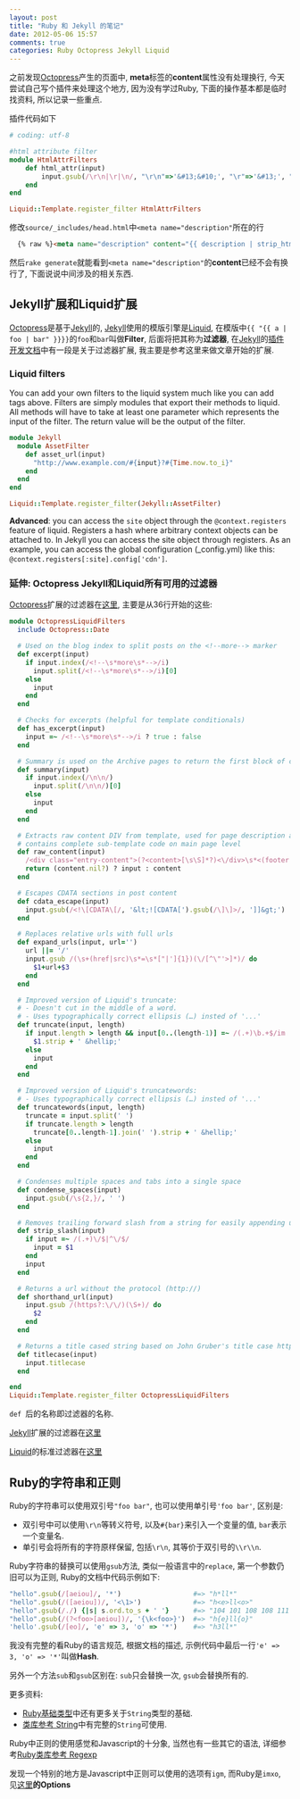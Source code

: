 ```yaml
---
layout: post
title: "Ruby 和 Jekyll 的笔记"
date: 2012-05-06 15:57
comments: true
categories: Ruby Octopress Jekyll Liquid
---
```


之前发现[Octopress][]产生的页面中, **meta**标签的**content**属性没有处理换行, 今天尝试自己写个插件来处理这个地方, 因为没有学过Ruby, 下面的操作基本都是临时找资料, 所以记录一些重点.

插件代码如下

``` ruby plugins/html_attr_filter.rb
# coding: utf-8

#html attribute filter
module HtmlAttrFilters
    def html_attr(input)
        input.gsub(/\r\n|\r|\n/, "\r\n"=>'&#13;&#10;', "\r"=>'&#13;', "\n"=>'&#10;')
    end
end

Liquid::Template.register_filter HtmlAttrFilters
```

修改`source/_includes/head.html`中`<meta name="description"`所在的行

``` html source/_includes/head.html
  {% raw %}<meta name="description" content="{{ description | strip_html | condense_spaces | truncate:150 | html_attr }}">{% endraw %}
```

然后`rake generate`就能看到`<meta name="description"`的**content**已经不会有换行了, 下面说说中间涉及的相关东西.

<!-- more -->

Jekyll扩展和Liquid扩展
----------------------

[Octopress][]是基于[Jekyll][]的, [Jekyll][]使用的模版引擎是[Liquid][], 在模版中`{{ "{{ a | foo | bar" }}}}`的`foo`和`bar`叫做**Filter**, 后面将把其称为**过滤器**, 在[Jekyll][]的[插件开发文档](https://github.com/mojombo/jekyll/wiki/Plugins)中有一段是关于过滤器扩展, 我主要是参考这里来做文章开始的扩展.


### Liquid filters

You can add your own filters to the liquid system much like you can add tags above. Filters are simply modules that export their methods to liquid. All methods will have to take at least one parameter which represents the input of the filter. The return value will be the output of the filter.

``` ruby
module Jekyll
  module AssetFilter
    def asset_url(input)      
      "http://www.example.com/#{input}?#{Time.now.to_i}"
    end
  end
end

Liquid::Template.register_filter(Jekyll::AssetFilter)
```

**Advanced**: you can access the `site` object through the `@context.registers` feature of liquid. Registers a hash where arbitrary context objects can be attached to. In Jekyll you can access the site object through registers. As an example, you can access the global configuration (_config.yml) like this: `@context.registers[:site].config['cdn']`.


### 延伸: Octopress Jekyll和Liquid所有可用的过滤器

[Octopress][]扩展的过滤器在[这里](https://github.com/imathis/octopress/blob/master/plugins/octopress_filters.rb), 主要是从36行开始的这些:

``` ruby plugins/octopress_filters.rb
module OctopressLiquidFilters
  include Octopress::Date

  # Used on the blog index to split posts on the <!--more--> marker
  def excerpt(input)
    if input.index(/<!--\s*more\s*-->/i)
      input.split(/<!--\s*more\s*-->/i)[0]
    else
      input
    end
  end

  # Checks for excerpts (helpful for template conditionals)
  def has_excerpt(input)
    input =~ /<!--\s*more\s*-->/i ? true : false
  end

  # Summary is used on the Archive pages to return the first block of content from a post.
  def summary(input)
    if input.index(/\n\n/)
      input.split(/\n\n/)[0]
    else
      input
    end
  end

  # Extracts raw content DIV from template, used for page description as {{ content }}
  # contains complete sub-template code on main page level
  def raw_content(input)
    /<div class="entry-content">(?<content>[\s\S]*?)<\/div>\s*<(footer|\/article)>/ =~ input
    return (content.nil?) ? input : content
  end

  # Escapes CDATA sections in post content
  def cdata_escape(input)
    input.gsub(/<!\[CDATA\[/, '&lt;![CDATA[').gsub(/\]\]>/, ']]&gt;')
  end

  # Replaces relative urls with full urls
  def expand_urls(input, url='')
    url ||= '/'
    input.gsub /(\s+(href|src)\s*=\s*["|']{1})(\/[^\"'>]*)/ do
      $1+url+$3
    end
  end

  # Improved version of Liquid's truncate:
  # - Doesn't cut in the middle of a word.
  # - Uses typographically correct ellipsis (…) insted of '...'
  def truncate(input, length)
    if input.length > length && input[0..(length-1)] =~ /(.+)\b.+$/im
      $1.strip + ' &hellip;'
    else
      input
    end
  end

  # Improved version of Liquid's truncatewords:
  # - Uses typographically correct ellipsis (…) insted of '...'
  def truncatewords(input, length)
    truncate = input.split(' ')
    if truncate.length > length
      truncate[0..length-1].join(' ').strip + ' &hellip;'
    else
      input
    end
  end

  # Condenses multiple spaces and tabs into a single space
  def condense_spaces(input)
    input.gsub(/\s{2,}/, ' ')
  end

  # Removes trailing forward slash from a string for easily appending url segments
  def strip_slash(input)
    if input =~ /(.+)\/$|^\/$/
      input = $1
    end
    input
  end

  # Returns a url without the protocol (http://)
  def shorthand_url(input)
    input.gsub /(https?:\/\/)(\S+)/ do
      $2
    end
  end

  # Returns a title cased string based on John Gruber's title case http://daringfireball.net/2008/08/title_case_update
  def titlecase(input)
    input.titlecase
  end

end
Liquid::Template.register_filter OctopressLiquidFilters
```

`def `后的名称即过滤器的名称.

[Jekyll][]扩展的过滤器在[这里](https://github.com/mojombo/jekyll/wiki/Liquid-Extensions)

[Liquid][]的标准过滤器在[这里](https://github.com/shopify/liquid/wiki/liquid-for-designers)


Ruby的字符串和正则
------------------

Ruby的字符串可以使用双引号`"foo bar"`, 也可以使用单引号`'foo bar'`, 区别是:

*   双引号中可以使用`\r\n`等转义符号, 以及`#{bar}`来引入一个变量的值, `bar`表示一个变量名.
*   单引号会将所有的字符原样保留, 包括`\r\n`, 其等价于双引号的`\\r\\n`.

Ruby字符串的替换可以使用`gsub`方法, 类似一般语言中的`replace`, 第一个参数仍旧可以为正则, Ruby的文档中代码示例如下:

``` ruby String#gsub
"hello".gsub(/[aeiou]/, '*')                  #=> "h*ll*"
"hello".gsub(/([aeiou])/, '<\1>')             #=> "h<e>ll<o>"
"hello".gsub(/./) {|s| s.ord.to_s + ' '}      #=> "104 101 108 108 111 "
"hello".gsub(/(?<foo>[aeiou])/, '{\k<foo>}')  #=> "h{e}ll{o}"
'hello'.gsub(/[eo]/, 'e' => 3, 'o' => '*')    #=> "h3ll*"
```

我没有完整的看Ruby的语言规范, 根据文档的描述, 示例代码中最后一行`'e' => 3, 'o' => '*'`叫做**Hash**.

另外一个方法`sub`和`gsub`区别在: `sub`只会替换一次, `gsub`会替换所有的.

更多资料:

*    [Ruby基础类型](http://www.ruby-doc.org/docs/ProgrammingRuby/html/tut_stdtypes.html)中还有更多关于`String`类型的基础.
*    [类库参考 String](http://www.ruby-doc.org/core-1.9.3/String.html)中有完整的`String`可使用.

Ruby中正则的使用感觉和Javascript的十分象, 当然也有一些其它的语法, 详细参考[Ruby类库参考 Regexp](http://www.ruby-doc.org/core-1.9.3/Regexp.html)

发现一个特别的地方是Javascript中正则可以使用的选项有`igm`, 而Ruby是`imxo`, 见[这里](http://www.ruby-doc.org/core-1.9.3/Regexp.html)**的Options**


[Octopress]: http://octopress.org/
[Jekyll]: https://github.com/mojombo/jekyll
[Liquid]: https://github.com/Shopify/liquid/wiki